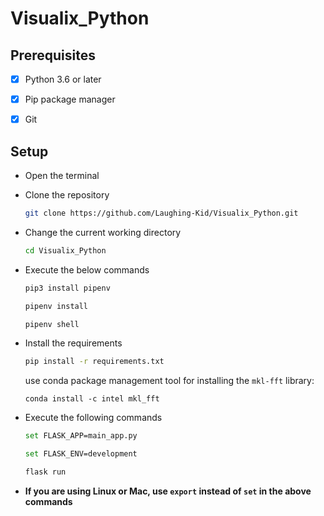 # Visualix_Python



## Prerequisites
- [x] Python 3.6 or later
- [x] Pip package manager
- [x] Git


## Setup
- Open the terminal
- Clone the repository
	```bash
	git clone https://github.com/Laughing-Kid/Visualix_Python.git
	```
- Change the current working directory

	```bash
	cd Visualix_Python
	```
- Execute the below commands
 	```bash
	pip3 install pipenv
	```
	```bash
	pipenv install
	```
	```bash
	pipenv shell
	```
	
- Install the requirements 
	```bash
	pip install -r requirements.txt
	```
    use conda package management tool for installing the `mkl-fft` library:
    ```
    conda install -c intel mkl_fft 
    ``` 
- Execute the following commands
	```bash
	set FLASK_APP=main_app.py
	```
	```bash
 	set FLASK_ENV=development
	```
	```bash
 	flask run
	```
	
- **If you are using Linux or Mac, use `export` instead of `set` in the above commands**
